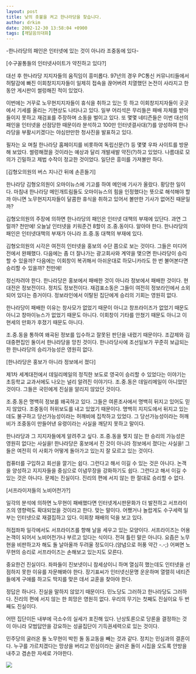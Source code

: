```yaml
---
layout: post
title: 낮의 촛불을 켜고 한나라당을 찾습니다.
author: drkim
date: 2002-12-30 13:58:04 +0900
tags: [깨달음의대화]
---
```

-한나라당의 패인은 인터넷에 있는 것이 아니라 조중동에 있다-
  

  
[수구꼴통들의 인터넷사이트가 약진하고 있다?]
  
대선 후 한나라당 지지자들의 움직임이 흥미롭다. 97년의 경우 PC통신 커뮤니티들에서 허탈감에 빠진 이회창지지자들이 일제히 접속을 끊어버려 치열했던 논전이 사라지고 한동안 게시판이 썰렁해진 적이 있었다.
  

  
이번에는 거꾸로 노무현지지자들이 휴식을 취하고 있는 듯 하고 이회창지지자들이 곳곳에서 기세를 올리는 기현상도 나타나고 있다. 일부 어리석은 무리들은 패배 자체를 받아들이지 못하고 재검표를 주장하며 소동을 벌이고 있다. 또 몇몇 네티즌들은 이번 대선의 패인을 인터넷을 선점당한 때문이라 분석하고 100만 인터넷결사대(?)를 양성하여 한나라당을 부활시키겠다는 야심만만한 청사진을 발표하고 있다.
  

  
필자는 요 며칠 한나라당 홈페이지를 비롯하여 독립신문(?) 등 몇몇 우파 사이트를 방문해 보았다. 썰렁해졌을 것이라는 예상과 달리 개발새발 약진(?)하고 있었다. 나름대로 모의가 긴밀하고 제법 수작이 정교한 것이었다. 일단은 흥미를 가져볼만 하다.
  

  
[김형오의원의 버스 지나간 뒤에 손흔들기]
  
한나라당 김형오의원이 오마이뉴스에 기고를 하여 메인에 기사가 올랐다. 황당한 일이다. 마침내 한나라당 메인개트림들도 오마이뉴스의 힘을 인정했다는 뜻으로 해석해야 할까 아니면 노무현지지자들이 달콤한 휴식을 취하고 있어서 볼만한 기사가 없어진 때문일까?
  

  
김형오의원의 주장에 의하면 한나라당의 패인은 인터넷 대책의 부재에 있단다. 과연 그럴까? 천만에! 오늘날 인터넷을 키워준건 8할이 조.중.동이다. 알아야 한다. 한나라당의 패인은 인터넷대책의 부재가 아니라 조.중.동 대책의 부재에 있다.
  

  
김형오의원의 시각은 여전히 인터넷을 홍보의 수단 쯤으로 보는 것이다. 그들은 미디어전에서 완패했다. 다음에는 좀 더 잘나가는 광고회사와 계약을 맺으면 한나라당이 승리할 수 있을까? 다음에는 이회창이 복귀해서 아쉬운대로 하모니카라도 한 번 불어본다면 승리할 수 있을까? 천만에!
  

  
정신차려야 한다. 한나라당은 홍보에서 패배한 것이 아니라 정보에서 패배한 것이다. 현대전은 정보전이다. 정치도 정보전이다. 재검표소동은 그들이 여전히 정보라인에서 소외되어 있다는 증거이다. 정보라인에서 이탈된 집단에게 승리의 기회는 영원히 없다.
  

  
한나라당이 패배한 이유는 창사모가 없었기 때문이 아니고 창프라이즈가 없었기 때문도 아니고 창마이뉴스가 없었기 때문도 아니다. 이회창이 기타를 안쳤기 때문도 아니고 이현세의 만화가 후졌기 때문도 아니다.
  

  
조.중.동을 통하여 왜곡된 정보를 입수하고 잘못된 판단을 내렸기 때문이다. 조갑제와 김대중편집인 둘이서 한나라당을 망친 것이다. 한나라당사에 조선일보가 꾸준히 보급되는 한 한나라당의 승리가능성은 영원히 없다.
  

  
[한나라당은 홍보가 아니라 정보에서 졌다]
  
제1차 세계대전에서 데일리메일의 정직한 보도로 영국이 승리할 수 있었다는 이야기는 초등학교 교과서에도 나오는 널리 알려진 이야기다. 조.중.동은 데일리메일이 아니었던 것이다. 그들은 국민에게 진실을 알리지 않았던 것이다.
  

  
조.중.동은 명백히 정보를 왜곡하고 있다. 그들은 여론조사에서 명백히 뒤지고 있어도 믿지 않았다. 조중동이 허위보도를 내고 있었기 때문이다. 명백히 지지도에서 뒤지고 있는데도 불구하고 당선가능성이라는 허깨비에 집착하고 있었다. 그 당선가능성이라는 허깨비가 조중동이 만들어낸 유령이라는 사실을 깨닫지 못하고 말이다.
  

  
한나라당과 그 지지자들에게 알려주고 싶다. 조.중.동을 찢지 않는 한 승리의 가능성은 영원히 없다는 사실을! 한나라당은 홍보에서 진 것이 아니라 정보에서 졌다는 사실을! 그들은 여전히 이 사회가 어떻게 돌아가고 있는지 잘 모르고 있는 것이다.
  

  
컴퓨터를 구입하고 회선을 깔기는 쉽다. 그런다고 해서 이길 수 있는 것은 아니다. 논객을 양성하고 지지자들을 중심으로 이념무장을 강화하기도 쉽다. 그런다고 해서 이길 수 있는 것은 아니다. 문제는 진실이다. 진리의 편에 서지 않는 한 절대로 승리할 수 없다.
  

  
[서프라이저들의 노비어천가?]
  
일각의 분석에 의하면 노무현이 패배했다면 인터넷게시판문화가 더 발전하고 서프라이즈의 영향력도 확대되었을 것이라고 한다. 맞는 말이다. 어쨌거나 놀랍게도 수구세력 일부는 인터넷으로 재결집하고 있다. 이회창 패배의 덕을 보고 있다.
  

  
허접좌파 일각에서도 서프라이즈를 향해 날을 세우고 있는 모양이다. 서프라이즈는 어용논객이 되어서 노비어천가나 부르고 있다는 식이다. 전혀 틀린 말은 아니다. 요즘은 노무현을 비판하고자 해도 돌 날아올까 두려울 정도이다.(양념으로 허풍 약간 -.-;) 어쩌면 노무현의 승리로 서프라이즈는 손해보고 있는지도 모른다.
  

  
중요한건 진실이다. 좌파들이 진보넷이니 참세상이니 하며 열심히 했는데도 인터넷을 선점하지 못한 이유를 자문해봐야 한다. 장기표씨가 인터넷신문명 운운하며 열렬히 네티즌들에게 구애를 하고도 딱지를 맞은 데서 교훈을 찾아야 한다.
  

  
정답은 하나다. 진실을 말하지 않았기 때문이다. 민노당도 그러하고 한나라당도 그러하다. 진리의 편에 서지 않는 한 희망은 영원히 없다. 우리의 무기는 첫째도 진실이요 두 번째도 진실이다.
  

  
어떤 집단이든 내부에 극소수의 실세가 포진해 있다. 난상토론으로 당론을 결정하는 것이 아니라 모범답안을 강요하는 성골집단이 기득권세력으로 있는 것이다.
  

  
민주당의 굴러온 돌 노무현이 박힌 돌 동교동을 빼는 것과 같다. 정치는 민심과의 결혼이다. 누구를 가르치겠다는 망상을 버리고 민심이라는 굴러온 돌이 시집을 오도록 안방을 내주고 겸손한 자세로 가야한다.
  

  
![](http://drkimz.com/technote/board/private/upimg/1041225183.jpg)